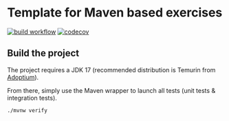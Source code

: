 # Template for Maven based exercises

[![build workflow](https://github.com/dewey-typical/amqp_training/actions/workflows/build.yml/badge.svg)](https://github.com/dewey-typical/amqp_training/actions)
[![codecov](https://codecov.io/gh/dewey-typical/amqp_training/branch/main/graph/badge.svg)](https://codecov.io/gh/dewey-typical/amqp_training)

## Build the project

The project requires a JDK 17 (recommended distribution is Temurin from [Adoptium](https://adoptium.net/)).

From there, simply use the Maven wrapper to launch all tests (unit tests & integration tests).

`./mvnw verify`
